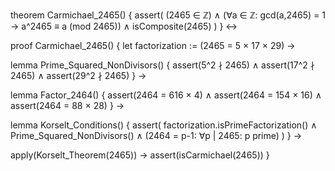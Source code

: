 theorem Carmichael_2465() {
  assert(
    (2465 ∈ ℤ) ∧
    (∀a ∈ ℤ: gcd(a,2465) = 1 → a^2465 ≡ a (mod 2465)) ∧
    isComposite(2465)
  )
} ↔

proof Carmichael_2465() {
  let factorization := (2465 = 5 × 17 × 29) →
  
  lemma Prime_Squared_NonDivisors() {
    assert(5^2 ∤ 2465) ∧
    assert(17^2 ∤ 2465) ∧
    assert(29^2 ∤ 2465)
  } →
  
  lemma Factor_2464() {
    assert(2464 = 616 × 4) ∧
    assert(2464 = 154 × 16) ∧
    assert(2464 = 88 × 28)
  } →
  
  lemma Korselt_Conditions() {
    assert(
      factorization.isPrimeFactorization() ∧
      Prime_Squared_NonDivisors() ∧
      (2464 = p-1: ∀p | 2465: p prime)
    )
  } →
  
  apply(Korselt_Theorem(2465)) →
  assert(isCarmichael(2465))
}